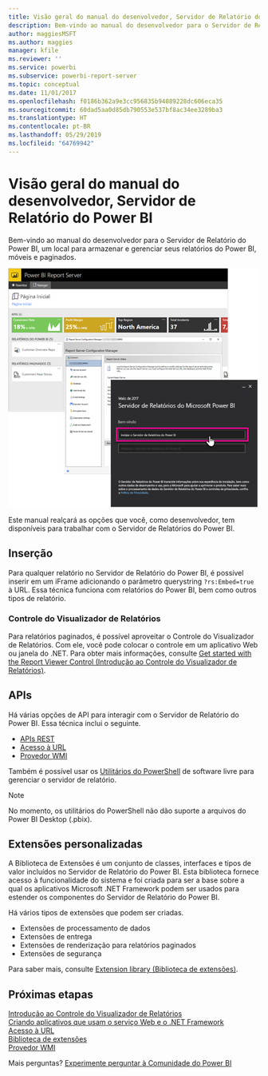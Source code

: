 ```yaml
---
title: Visão geral do manual do desenvolvedor, Servidor de Relatório do Power BI
description: Bem-vindo ao manual do desenvolvedor para o Servidor de Relatório do Power BI, um local para armazenar e gerenciar seus relatórios do Power BI, móveis e paginados.
author: maggiesMSFT
ms.author: maggies
manager: kfile
ms.reviewer: ''
ms.service: powerbi
ms.subservice: powerbi-report-server
ms.topic: conceptual
ms.date: 11/01/2017
ms.openlocfilehash: f0186b362a9e3cc956835b94089228dc606eca35
ms.sourcegitcommit: 60dad5aa0d85db790553e537bf8ac34ee3289ba3
ms.translationtype: HT
ms.contentlocale: pt-BR
ms.lasthandoff: 05/29/2019
ms.locfileid: "64769942"
---
```

# <a name="developer-handbook-overview-power-bi-report-server"></a>Visão geral do manual do desenvolvedor, Servidor de Relatório do Power BI

Bem-vindo ao manual do desenvolvedor para o Servidor de Relatório do Power BI, um local para armazenar e gerenciar seus relatórios do Power BI, móveis e paginados.

![Manual do Administrador](media/developer-handbook-overview/admin-handbook.png)

Este manual realçará as opções que você, como desenvolvedor, tem disponíveis para trabalhar com o Servidor de Relatórios do Power BI.

## <a name="embedding"></a>Inserção

Para qualquer relatório no Servidor de Relatório do Power BI, é possível inserir em um iFrame adicionando o parâmetro querystring `?rs:Embed=true` à URL. Essa técnica funciona com relatórios do Power BI, bem como outros tipos de relatório.

### <a name="report-viewer-control"></a>Controle do Visualizador de Relatórios

Para relatórios paginados, é possível aproveitar o Controle do Visualizador de Relatórios. Com ele, você pode colocar o controle em um aplicativo Web ou janela do .NET. Para obter mais informações, consulte [Get started with the Report Viewer Control (Introdução ao Controle do Visualizador de Relatórios)](https://docs.microsoft.com/sql/reporting-services/application-integration/integrating-reporting-services-using-reportviewer-controls-get-started).

## <a name="apis"></a>APIs

Há várias opções de API para interagir com o Servidor de Relatório do Power BI. Essa técnica inclui o seguinte.

* [APIs REST](rest-api.md)
* [Acesso à URL](https://docs.microsoft.com/sql/reporting-services/url-access-ssrs)
* [Provedor WMI](https://docs.microsoft.com/sql/reporting-services/wmi-provider-library-reference/reporting-services-wmi-provider-library-reference-ssrs)

Também é possível usar os [Utilitários do PowerShell](https://github.com/Microsoft/ReportingServicesTools) de software livre para gerenciar o servidor de relatório.

> [!NOTE]
> No momento, os utilitários do PowerShell não dão suporte a arquivos do Power BI Desktop (.pbix).

## <a name="custom-extensions"></a>Extensões personalizadas

A Biblioteca de Extensões é um conjunto de classes, interfaces e tipos de valor incluídos no Servidor de Relatório do Power BI. Esta biblioteca fornece acesso à funcionalidade do sistema e foi criada para ser a base sobre a qual os aplicativos Microsoft .NET Framework podem ser usados para estender os componentes do Servidor de Relatório do Power BI.

Há vários tipos de extensões que podem ser criadas.

* Extensões de processamento de dados
* Extensões de entrega
* Extensões de renderização para relatórios paginados
* Extensões de segurança

Para saber mais, consulte [Extension library (Biblioteca de extensões)](https://docs.microsoft.com/sql/reporting-services/extensions/reporting-services-extension-library).

## <a name="next-steps"></a>Próximas etapas

[Introdução ao Controle do Visualizador de Relatórios](https://docs.microsoft.com/sql/reporting-services/application-integration/integrating-reporting-services-using-reportviewer-controls-get-started)  
[Criando aplicativos que usam o serviço Web e o .NET Framework](https://docs.microsoft.com/sql/reporting-services/report-server-web-service/net-framework/building-applications-using-the-web-service-and-the-net-framework)  
[Acesso à URL](https://docs.microsoft.com/sql/reporting-services/url-access-ssrs)  
[Biblioteca de extensões](https://docs.microsoft.com/sql/reporting-services/extensions/reporting-services-extension-library)  
[Provedor WMI](https://docs.microsoft.com/sql/reporting-services/wmi-provider-library-reference/reporting-services-wmi-provider-library-reference-ssrs)

Mais perguntas? [Experimente perguntar à Comunidade do Power BI](https://community.powerbi.com/)